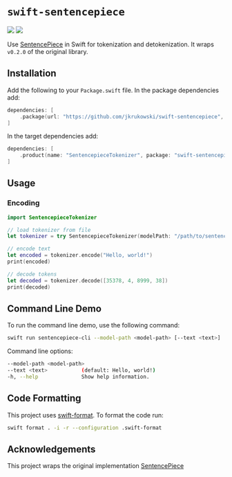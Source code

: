 # `swift-sentencepiece`

[![](https://img.shields.io/endpoint?url=https%3A%2F%2Fswiftpackageindex.com%2Fapi%2Fpackages%2Fjkrukowski%2Fswift-sentencepiece%2Fbadge%3Ftype%3Dswift-versions)](https://swiftpackageindex.com/jkrukowski/swift-sentencepiece)
[![](https://img.shields.io/endpoint?url=https%3A%2F%2Fswiftpackageindex.com%2Fapi%2Fpackages%2Fjkrukowski%2Fswift-sentencepiece%2Fbadge%3Ftype%3Dplatforms)](https://swiftpackageindex.com/jkrukowski/swift-sentencepiece)

Use [SentencePiece](https://github.com/google/sentencepiece) in Swift for tokenization and detokenization. It wraps `v0.2.0` of the original library.

## Installation

Add the following to your `Package.swift` file. In the package dependencies add:

```swift
dependencies: [
    .package(url: "https://github.com/jkrukowski/swift-sentencepiece", from: "0.0.3")
]
```

In the target dependencies add:

```swift
dependencies: [
    .product(name: "SentencepieceTokenizer", package: "swift-sentencepiece")
]
```

## Usage

### Encoding

```swift
import SentencepieceTokenizer

// load tokenizer from file
let tokenizer = try SentencepieceTokenizer(modelPath: "/path/to/sentencepiece.model")

// encode text
let encoded = tokenizer.encode("Hello, world!")
print(encoded)

// decode tokens
let decoded = tokenizer.decode([35378, 4, 8999, 38])
print(decoded)
```

## Command Line Demo

To run the command line demo, use the following command:

```bash
swift run sentencepiece-cli --model-path <model-path> [--text <text>]
```

Command line options:

```bash
--model-path <model-path>
--text <text>           (default: Hello, world!)
-h, --help              Show help information.
```

## Code Formatting

This project uses [swift-format](https://github.com/swiftlang/swift-format). To format the code run:

```bash
swift format . -i -r --configuration .swift-format
```

## Acknowledgements

This project wraps the original implementation [SentencePiece](https://github.com/google/sentencepiece)
